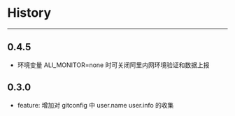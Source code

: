 # History

---

## 0.4.5

- 环境变量 ALI_MONITOR=none 时可关闭阿里内网环境验证和数据上报

## 0.3.0

- feature: 增加对 gitconfig 中 user.name user.info 的收集
